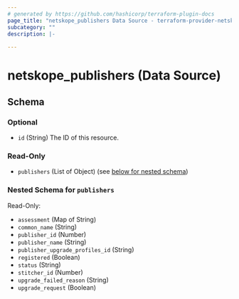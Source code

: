 ```yaml
---
# generated by https://github.com/hashicorp/terraform-plugin-docs
page_title: "netskope_publishers Data Source - terraform-provider-netskope"
subcategory: ""
description: |-
  
---
```


# netskope_publishers (Data Source)





<!-- schema generated by tfplugindocs -->
## Schema

### Optional

- `id` (String) The ID of this resource.

### Read-Only

- `publishers` (List of Object) (see [below for nested schema](#nestedatt--publishers))

<a id="nestedatt--publishers"></a>
### Nested Schema for `publishers`

Read-Only:

- `assessment` (Map of String)
- `common_name` (String)
- `publisher_id` (Number)
- `publisher_name` (String)
- `publisher_upgrade_profiles_id` (String)
- `registered` (Boolean)
- `status` (String)
- `stitcher_id` (Number)
- `upgrade_failed_reason` (String)
- `upgrade_request` (Boolean)


